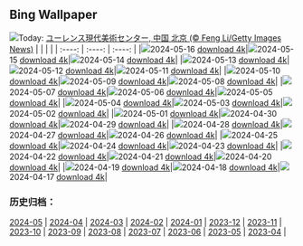 ## Bing Wallpaper
![](https://www.bing.com/th?id=OHR.DayOfLight_JA-JP1257596439_UHD.jpg&w=1000)Today: [ユーレンス現代美術センター, 中国 北京 (© Feng Li/Getty Images News)](https://www.bing.com/th?id=OHR.DayOfLight_JA-JP1257596439_UHD.jpg&rf=LaDigue_UHD.jpg&pid=hp&w=3840&h=2160&rs=1&c=4)
|      |      |      |
| :----: | :----: | :----: |
|![](https://www.bing.com/th?id=OHR.DayOfLight_JA-JP1257596439_UHD.jpg&pid=hp&w=384&h=216&rs=1&c=4)2024-05-16 [download 4k](https://www.bing.com/th?id=OHR.DayOfLight_JA-JP1257596439_UHD.jpg&rf=LaDigue_UHD.jpg&pid=hp&w=3840&h=2160&rs=1&c=4)|![](https://www.bing.com/th?id=OHR.AoiMatsuri2024_JA-JP1018506374_UHD.jpg&pid=hp&w=384&h=216&rs=1&c=4)2024-05-15 [download 4k](https://www.bing.com/th?id=OHR.AoiMatsuri2024_JA-JP1018506374_UHD.jpg&rf=LaDigue_UHD.jpg&pid=hp&w=3840&h=2160&rs=1&c=4)|![](https://www.bing.com/th?id=OHR.CarlsbadNP_JA-JP0802484908_UHD.jpg&pid=hp&w=384&h=216&rs=1&c=4)2024-05-14 [download 4k](https://www.bing.com/th?id=OHR.CarlsbadNP_JA-JP0802484908_UHD.jpg&rf=LaDigue_UHD.jpg&pid=hp&w=3840&h=2160&rs=1&c=4)|
|![](https://www.bing.com/th?id=OHR.NamibiaCanyon_JA-JP0410618255_UHD.jpg&pid=hp&w=384&h=216&rs=1&c=4)2024-05-13 [download 4k](https://www.bing.com/th?id=OHR.NamibiaCanyon_JA-JP0410618255_UHD.jpg&rf=LaDigue_UHD.jpg&pid=hp&w=3840&h=2160&rs=1&c=4)|![](https://www.bing.com/th?id=OHR.GuanacoMother_JA-JP0047652462_UHD.jpg&pid=hp&w=384&h=216&rs=1&c=4)2024-05-12 [download 4k](https://www.bing.com/th?id=OHR.GuanacoMother_JA-JP0047652462_UHD.jpg&rf=LaDigue_UHD.jpg&pid=hp&w=3840&h=2160&rs=1&c=4)|![](https://www.bing.com/th?id=OHR.TexasIndigoBunting_JA-JP9651791616_UHD.jpg&pid=hp&w=384&h=216&rs=1&c=4)2024-05-11 [download 4k](https://www.bing.com/th?id=OHR.TexasIndigoBunting_JA-JP9651791616_UHD.jpg&rf=LaDigue_UHD.jpg&pid=hp&w=3840&h=2160&rs=1&c=4)|
|![](https://www.bing.com/th?id=OHR.MisoolRajaAmpat_JA-JP9378923555_UHD.jpg&pid=hp&w=384&h=216&rs=1&c=4)2024-05-10 [download 4k](https://www.bing.com/th?id=OHR.MisoolRajaAmpat_JA-JP9378923555_UHD.jpg&rf=LaDigue_UHD.jpg&pid=hp&w=3840&h=2160&rs=1&c=4)|![](https://www.bing.com/th?id=OHR.EmirganPark_JA-JP9127414605_UHD.jpg&pid=hp&w=384&h=216&rs=1&c=4)2024-05-09 [download 4k](https://www.bing.com/th?id=OHR.EmirganPark_JA-JP9127414605_UHD.jpg&rf=LaDigue_UHD.jpg&pid=hp&w=3840&h=2160&rs=1&c=4)|![](https://www.bing.com/th?id=OHR.PortMarseille_JA-JP8874439197_UHD.jpg&pid=hp&w=384&h=216&rs=1&c=4)2024-05-08 [download 4k](https://www.bing.com/th?id=OHR.PortMarseille_JA-JP8874439197_UHD.jpg&rf=LaDigue_UHD.jpg&pid=hp&w=3840&h=2160&rs=1&c=4)|
|![](https://www.bing.com/th?id=OHR.BlueCityIndia_JA-JP8642255541_UHD.jpg&pid=hp&w=384&h=216&rs=1&c=4)2024-05-07 [download 4k](https://www.bing.com/th?id=OHR.BlueCityIndia_JA-JP8642255541_UHD.jpg&rf=LaDigue_UHD.jpg&pid=hp&w=3840&h=2160&rs=1&c=4)|![](https://www.bing.com/th?id=OHR.TheRoachesPeakDistrict_JA-JP3004843172_UHD.jpg&pid=hp&w=384&h=216&rs=1&c=4)2024-05-06 [download 4k](https://www.bing.com/th?id=OHR.TheRoachesPeakDistrict_JA-JP3004843172_UHD.jpg&rf=LaDigue_UHD.jpg&pid=hp&w=3840&h=2160&rs=1&c=4)|![](https://www.bing.com/th?id=OHR.ChildrenDay2024_JA-JP8175282270_UHD.jpg&pid=hp&w=384&h=216&rs=1&c=4)2024-05-05 [download 4k](https://www.bing.com/th?id=OHR.ChildrenDay2024_JA-JP8175282270_UHD.jpg&rf=LaDigue_UHD.jpg&pid=hp&w=3840&h=2160&rs=1&c=4)|
|![](https://www.bing.com/th?id=OHR.JediMonastery_JA-JP7788266024_UHD.jpg&pid=hp&w=384&h=216&rs=1&c=4)2024-05-04 [download 4k](https://www.bing.com/th?id=OHR.JediMonastery_JA-JP7788266024_UHD.jpg&rf=LaDigue_UHD.jpg&pid=hp&w=3840&h=2160&rs=1&c=4)|![](https://www.bing.com/th?id=OHR.SonoranSpring_JA-JP1708087750_UHD.jpg&pid=hp&w=384&h=216&rs=1&c=4)2024-05-03 [download 4k](https://www.bing.com/th?id=OHR.SonoranSpring_JA-JP1708087750_UHD.jpg&rf=LaDigue_UHD.jpg&pid=hp&w=3840&h=2160&rs=1&c=4)|![](https://www.bing.com/th?id=OHR.CratersOfTheMoon_JA-JP5423756803_UHD.jpg&pid=hp&w=384&h=216&rs=1&c=4)2024-05-02 [download 4k](https://www.bing.com/th?id=OHR.CratersOfTheMoon_JA-JP5423756803_UHD.jpg&rf=LaDigue_UHD.jpg&pid=hp&w=3840&h=2160&rs=1&c=4)|
|![](https://www.bing.com/th?id=OHR.TeaGarden2024_JA-JP5324737275_UHD.jpg&pid=hp&w=384&h=216&rs=1&c=4)2024-05-01 [download 4k](https://www.bing.com/th?id=OHR.TeaGarden2024_JA-JP5324737275_UHD.jpg&rf=LaDigue_UHD.jpg&pid=hp&w=3840&h=2160&rs=1&c=4)|![](https://www.bing.com/th?id=OHR.CheetahRain_JA-JP5165159755_UHD.jpg&pid=hp&w=384&h=216&rs=1&c=4)2024-04-30 [download 4k](https://www.bing.com/th?id=OHR.CheetahRain_JA-JP5165159755_UHD.jpg&rf=LaDigue_UHD.jpg&pid=hp&w=3840&h=2160&rs=1&c=4)|![](https://www.bing.com/th?id=OHR.TulouFujian_JA-JP5056058159_UHD.jpg&pid=hp&w=384&h=216&rs=1&c=4)2024-04-29 [download 4k](https://www.bing.com/th?id=OHR.TulouFujian_JA-JP5056058159_UHD.jpg&rf=LaDigue_UHD.jpg&pid=hp&w=3840&h=2160&rs=1&c=4)|
|![](https://www.bing.com/th?id=OHR.GuadalupeTexas_JA-JP4951023881_UHD.jpg&pid=hp&w=384&h=216&rs=1&c=4)2024-04-28 [download 4k](https://www.bing.com/th?id=OHR.GuadalupeTexas_JA-JP4951023881_UHD.jpg&rf=LaDigue_UHD.jpg&pid=hp&w=3840&h=2160&rs=1&c=4)|![](https://www.bing.com/th?id=OHR.LeucisticHummingbird_JA-JP4843663786_UHD.jpg&pid=hp&w=384&h=216&rs=1&c=4)2024-04-27 [download 4k](https://www.bing.com/th?id=OHR.LeucisticHummingbird_JA-JP4843663786_UHD.jpg&rf=LaDigue_UHD.jpg&pid=hp&w=3840&h=2160&rs=1&c=4)|![](https://www.bing.com/th?id=OHR.KalalochTree_JA-JP4733041534_UHD.jpg&pid=hp&w=384&h=216&rs=1&c=4)2024-04-26 [download 4k](https://www.bing.com/th?id=OHR.KalalochTree_JA-JP4733041534_UHD.jpg&rf=LaDigue_UHD.jpg&pid=hp&w=3840&h=2160&rs=1&c=4)|
|![](https://www.bing.com/th?id=OHR.PenguinDirections_JA-JP4629543570_UHD.jpg&pid=hp&w=384&h=216&rs=1&c=4)2024-04-25 [download 4k](https://www.bing.com/th?id=OHR.PenguinDirections_JA-JP4629543570_UHD.jpg&rf=LaDigue_UHD.jpg&pid=hp&w=3840&h=2160&rs=1&c=4)|![](https://www.bing.com/th?id=OHR.TrilliumOntario_JA-JP4524267784_UHD.jpg&pid=hp&w=384&h=216&rs=1&c=4)2024-04-24 [download 4k](https://www.bing.com/th?id=OHR.TrilliumOntario_JA-JP4524267784_UHD.jpg&rf=LaDigue_UHD.jpg&pid=hp&w=3840&h=2160&rs=1&c=4)|![](https://www.bing.com/th?id=OHR.TrinityDublin_JA-JP4414218998_UHD.jpg&pid=hp&w=384&h=216&rs=1&c=4)2024-04-23 [download 4k](https://www.bing.com/th?id=OHR.TrinityDublin_JA-JP4414218998_UHD.jpg&rf=LaDigue_UHD.jpg&pid=hp&w=3840&h=2160&rs=1&c=4)|
|![](https://www.bing.com/th?id=OHR.EarthDayTurtle_JA-JP4280227627_UHD.jpg&pid=hp&w=384&h=216&rs=1&c=4)2024-04-22 [download 4k](https://www.bing.com/th?id=OHR.EarthDayTurtle_JA-JP4280227627_UHD.jpg&rf=LaDigue_UHD.jpg&pid=hp&w=3840&h=2160&rs=1&c=4)|![](https://www.bing.com/th?id=OHR.CadesCove_JA-JP4163759564_UHD.jpg&pid=hp&w=384&h=216&rs=1&c=4)2024-04-21 [download 4k](https://www.bing.com/th?id=OHR.CadesCove_JA-JP4163759564_UHD.jpg&rf=LaDigue_UHD.jpg&pid=hp&w=3840&h=2160&rs=1&c=4)|![](https://www.bing.com/th?id=OHR.YellowstoneGeyser_JA-JP4045047908_UHD.jpg&pid=hp&w=384&h=216&rs=1&c=4)2024-04-20 [download 4k](https://www.bing.com/th?id=OHR.YellowstoneGeyser_JA-JP4045047908_UHD.jpg&rf=LaDigue_UHD.jpg&pid=hp&w=3840&h=2160&rs=1&c=4)|
|![](https://www.bing.com/th?id=OHR.OrkneyStones_JA-JP3906042620_UHD.jpg&pid=hp&w=384&h=216&rs=1&c=4)2024-04-19 [download 4k](https://www.bing.com/th?id=OHR.OrkneyStones_JA-JP3906042620_UHD.jpg&rf=LaDigue_UHD.jpg&pid=hp&w=3840&h=2160&rs=1&c=4)|![](https://www.bing.com/th?id=OHR.AvilaSpain_JA-JP6005661298_UHD.jpg&pid=hp&w=384&h=216&rs=1&c=4)2024-04-18 [download 4k](https://www.bing.com/th?id=OHR.AvilaSpain_JA-JP6005661298_UHD.jpg&rf=LaDigue_UHD.jpg&pid=hp&w=3840&h=2160&rs=1&c=4)|![](https://www.bing.com/th?id=OHR.SpringCub_JA-JP5808009798_UHD.jpg&pid=hp&w=384&h=216&rs=1&c=4)2024-04-17 [download 4k](https://www.bing.com/th?id=OHR.SpringCub_JA-JP5808009798_UHD.jpg&rf=LaDigue_UHD.jpg&pid=hp&w=3840&h=2160&rs=1&c=4)|

### 历史归档：
[2024-05](/other/ja-jp/picture/2024-05/) | [2024-04](/other/ja-jp/picture/2024-04/) | [2024-03](/other/ja-jp/picture/2024-03/) | [2024-02](/other/ja-jp/picture/2024-02/) | [2024-01](/other/ja-jp/picture/2024-01/) | [2023-12](/other/ja-jp/picture/2023-12/) | [2023-11](/other/ja-jp/picture/2023-11/) | [2023-10](/other/ja-jp/picture/2023-10/) | 
[2023-09](/other/ja-jp/picture/2023-09/) | [2023-08](/other/ja-jp/picture/2023-08/) | [2023-07](/other/ja-jp/picture/2023-07/) | [2023-06](/other/ja-jp/picture/2023-06/) | [2023-05](/other/ja-jp/picture/2023-05/) | [2023-04](/other/ja-jp/picture/2023-04/) | 